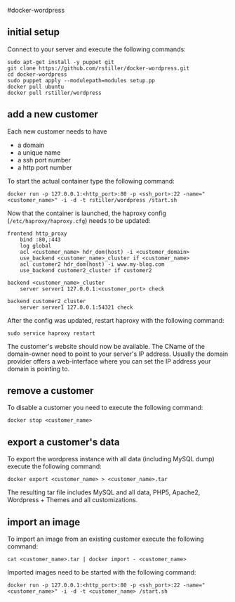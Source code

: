 #docker-wordpress

## initial setup

Connect to your server and execute the following commands:

```text
sudo apt-get install -y puppet git
git clone https://github.com/rstiller/docker-wordpress.git
cd docker-wordpress
sudo puppet apply --modulepath=modules setup.pp
docker pull ubuntu
docker pull rstiller/wordpress
```

## add a new customer

Each new customer needs to have

* a domain
* a unique name
* a ssh port number
* a http port number

To start the actual container type the following command:

```text
docker run -p 127.0.0.1:<http_port>:80 -p <ssh_port>:22 -name="<customer_name>" -i -d -t rstiller/wordpress /start.sh
```

Now that the container is launched, the haproxy config (`/etc/haproxy/haproxy.cfg`) needs to be updated:

```text
frontend http_proxy
    bind :80,:443
    log global
    acl <customer_name> hdr_dom(host) -i <customer_domain>
    use_backend <customer_name>_cluster if <customer_name>
    acl customer2 hdr_dom(host) -i www.my-blog.com
    use_backend customer2_cluster if customer2

backend <customer_name>_cluster
    server server1 127.0.0.1:<customer_port> check

backend customer2_cluster
    server server1 127.0.0.1:54321 check
```

After the config was updated, restart haproxy with the following command:

```text
sudo service haproxy restart
```

The customer's website should now be available.
The CName of the domain-owner need to point to your server's IP address.
Usually the domain provider offers a web-interface where you can set the
IP address your domain is pointing to.

## remove a customer

To disable a customer you need to execute the following command:

```text
docker stop <customer_name>
```

## export a customer's data

To export the wordpress instance with all data (including MySQL dump) execute the following command:

```text
docker export <customer_name> > <customer_name>.tar
```

The resulting tar file includes MySQL and all data, PHP5, Apache2, Wordpress + Themes and all customizations.

## import an image

To import an image from an existing customer execute the following command:

```text
cat <customer_name>.tar | docker import - <customer_name>
```

Imported images need to be started with the following command:

```text
docker run -p 127.0.0.1:<http_port>:80 -p <ssh_port>:22 -name="<customer_name>" -i -d -t <customer_name> /start.sh
```
